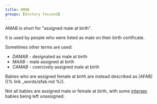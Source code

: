 ```yaml
---
title: AMAB
groups: [History focused]
---
```


AMAB is short for "assigned male at birth".

It is used by people who were listed as male on their birth certificate.

Sometimes other terms are used:

- *DAMAB* - designated as male at birth
- *MAAB* - male assigned at birth
- *CAMAB* - coercively assigned male at birth

Babies who are assigned female at birth are instead described as [AFAB]({% link _words/afab.md %}).

Not all babies are assigned male or female at birth, with some  [intersex](https://en.wikipedia.org/wiki/Intersex) babies being left unassigned.
